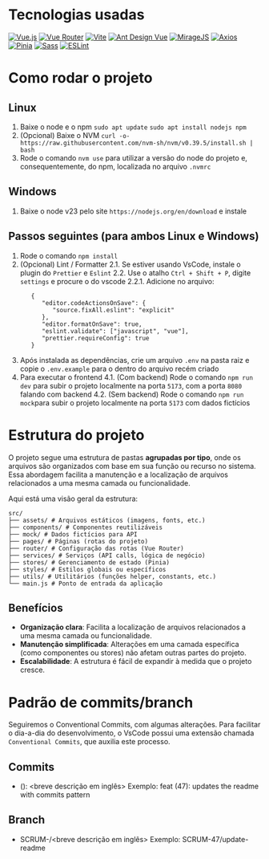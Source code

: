 # Tecnologias usadas

[![Vue.js](https://img.shields.io/badge/Vue.js-35495E?style=for-the-badge&logo=vuedotjs&logoColor=4FC08D)](https://github.com/vuejs/vue)
[![Vue Router](https://img.shields.io/badge/Vue_Router-35495E?style=for-the-badge&logo=vue.js&logoColor=4FC08D)](https://github.com/vuejs/router)
[![Vite](https://img.shields.io/badge/Vite-646CFF?style=for-the-badge&logo=vite&logoColor=white)](https://github.com/vitejs/vite)
[![Ant Design Vue](https://img.shields.io/badge/Ant_Design_Vue-0170FE?style=for-the-badge&logo=ant-design&logoColor=white)](https://github.com/vueComponent/ant-design-vue)
[![MirageJS](https://img.shields.io/badge/MirageJS-FF6D70?style=for-the-badge&logo=javascript&logoColor=black)](https://github.com/miragejs/miragejs)
[![Axios](https://img.shields.io/badge/Axios-5A29E4?style=for-the-badge&logo=axios&logoColor=white)](https://github.com/axios/axios)
[![Pinia](https://img.shields.io/badge/Pinia-FFD859?style=for-the-badge&logo=pinia&logoColor=black)](https://github.com/vuejs/pinia)
[![Sass](https://img.shields.io/badge/Sass-CC6699?style=for-the-badge&logo=sass&logoColor=white)](https://github.com/sass/sass)
[![ESLint](https://img.shields.io/badge/ESLint-4B32C3?style=for-the-badge&logo=eslint&logoColor=white)](https://github.com/eslint/eslint)

# Como rodar o projeto

## Linux

1. Baixe o node e o npm `sudo apt update`
   `sudo apt install nodejs npm`
2. (Opcional) Baixe o NVM `curl -o- https://raw.githubusercontent.com/nvm-sh/nvm/v0.39.5/install.sh | bash`
3. Rode o comando `nvm use` para utilizar a versão do node do projeto e, consequentemente, do npm, localizada no arquivo `.nvmrc`

## Windows

1. Baixe o node v23 pelo site `https://nodejs.org/en/download` e instale

## Passos seguintes (para ambos Linux e Windows)

1. Rode o comando `npm install`
2. (Opcional) Lint / Formatter
   2.1. Se estiver usando VsCode, instale o plugin do `Prettier` e `Eslint`
   2.2. Use o atalho `Ctrl + Shift + P`, digite `settings` e procure o do vscode
   2.2.1. Adicione no arquivo:
   ```
      {
         "editor.codeActionsOnSave": {
            "source.fixAll.eslint": "explicit"
         },
         "editor.formatOnSave": true,
         "eslint.validate": ["javascript", "vue"],
         "prettier.requireConfig": true
      }
   ```
3. Após instalada as dependências, crie um arquivo `.env` na pasta raiz e copie o `.env.example` para o dentro do arquivo recém criado
4. Para executar o frontend
   4.1. (Com backend) Rode o comando `npm run dev` para subir o projeto localmente na porta `5173`, com a porta `8080` falando com backend
   4.2. (Sem backend) Rode o comando `npm run mock`para subir o projeto localmente na porta `5173` com dados fictícios

# Estrutura do projeto

O projeto segue uma estrutura de pastas **agrupadas por tipo**, onde os arquivos são organizados com base em sua função ou recurso no sistema. Essa abordagem facilita a manutenção e a localização de arquivos relacionados a uma mesma camada ou funcionalidade.

Aqui está uma visão geral da estrutura:

```
src/
├── assets/ # Arquivos estáticos (imagens, fonts, etc.)
├── components/ # Componentes reutilizáveis
├── mock/ # Dados fictícios para API
├── pages/ # Páginas (rotas do projeto)
├── router/ # Configuração das rotas (Vue Router)
├── services/ # Serviços (API calls, lógica de negócio)
├── stores/ # Gerenciamento de estado (Pinia)
├── styles/ # Estilos globais ou específicos
├── utils/ # Utilitários (funções helper, constants, etc.)
└── main.js # Ponto de entrada da aplicação
```

## Benefícios

- **Organização clara**: Facilita a localização de arquivos relacionados a uma mesma camada ou funcionalidade.
- **Manutenção simplificada**: Alterações em uma camada específica (como componentes ou stores) não afetam outras partes do projeto.
- **Escalabilidade**: A estrutura é fácil de expandir à medida que o projeto cresce.

# Padrão de commits/branch

Seguiremos o Conventional Commits, com algumas alterações. Para facilitar o dia-a-dia do desenvolvimento, o VsCode possui uma extensão chamada `Conventional Commits`, que auxilia este processo.

## Commits

- <tipo> (<ID da tarefa no Jira>): <breve descrição em inglês>
  Exemplo: feat (47): updates the readme with commits pattern

## Branch

- SCRUM-<ID da tarefa no Jira>/<breve descrição em inglês>
  Exemplo: SCRUM-47/update-readme
